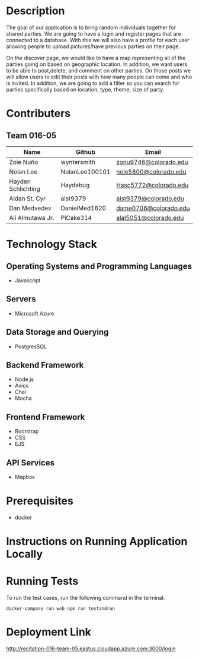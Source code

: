 # Description
The goal of our application is to bring random individuals together for shared parties. We are going to have a login and register pages that are connected to a database. With this we will also have a profile for each user allowing people to upload pictures/have previous parties on their page.

On the discover page, we would like to have a map representing all of the parties going on based on geographic location. In addition, we want users to be able to post,delete, and comment on other parties. On those posts we will allow users to edit their posts with how many people can come and who is invited. In addition, we are going to add a filter so you can search for parties specifically based on location, type, theme, size of party.


# Contributers
## Team 016-05
|Name               |Github        |Email                     |
|-------------------|------------- |--------------------------|
|Zoie Nuño          |wyntersmith   |zonu9746@colorado.edu     |
|Nolan Lee          |NolanLee100101|nole5800@colorado.edu     |
|Hayden Schlichting |Haydebug      |Hasc5772@colorado.edu     |
|Aidan St. Cyr      |aist9379      |aist9379@colorado.edu     |
|Dan Medvedev       |DanielMed1620 |dame0706@colorado.edu     |
|Ali Almutawa Jr.   |PiCake314     |alal5051@colorado.edu     |

# Technology Stack
## Operating Systems and Programming Languages
- Javascript

## Servers
- Microsoft Azure

## Data Storage and Querying
- PostgresSQL

## Backend Framework
- Node.js
- Axios
- Chai
- Mocha

## Frontend Framework
- Bootstrap
- CSS
- EJS

## API Services
- Mapbox


# Prerequisites
- docker

# Instructions on Running Application Locally


# Running Tests
To run the test cases, run the following command in the terminal:
```
docker-compose run web npm run testandrun
```

# Deployment Link
http://recitation-016-team-05.eastus.cloudapp.azure.com:3000/login